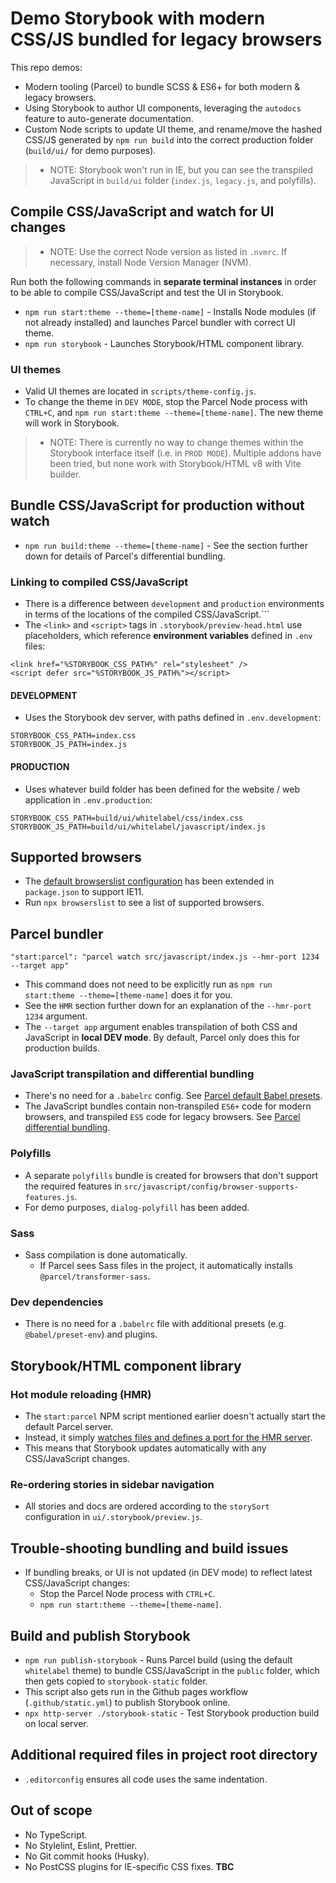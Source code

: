 # Demo Storybook with modern CSS/JS bundled for legacy browsers
This repo demos:
- Modern tooling (Parcel) to bundle SCSS & ES6+ for both modern & legacy browsers.
- Using Storybook to author UI components, leveraging the `autodocs` feature to auto-generate documentation.
- Custom Node scripts to update UI theme, and rename/move the hashed CSS/JS generated by `npm run build` into the correct production folder (`build/ui/` for demo purposes).

> - NOTE: Storybook won't run in IE, but you can see the transpiled JavaScript in `build/ui` folder (`index.js`, `legacy.js`, and polyfills).

## Compile CSS/JavaScript and watch for UI changes
> - NOTE: Use the correct Node version as listed in `.nvmrc`. If necessary, install Node Version Manager (NVM).

Run both the following commands in **separate terminal instances** in order to be able to compile CSS/JavaScript and test the UI in Storybook.

- `npm run start:theme --theme=[theme-name]` - Installs Node modules (if not already installed) and launches Parcel bundler with correct UI theme.
- `npm run storybook` - Launches Storybook/HTML component library.

### UI themes
- Valid UI themes are located in `scripts/theme-config.js`.
- To change the theme in `DEV MODE`, stop the Parcel Node process with `CTRL+C`, and `npm run start:theme --theme=[theme-name]`. The new theme will work in Storybook.

> - NOTE: There is currently no way to change themes within the Storybook interface itself (i.e. in `PROD MODE`). Multiple addons have been tried, but none work with Storybook/HTML v8 with Vite builder.

## Bundle CSS/JavaScript for production without watch
- `npm run build:theme --theme=[theme-name]` - See the section further down for details of Parcel's differential bundling.

### Linking to compiled CSS/JavaScript
- There is a difference between `development` and `production` environments in terms of the locations of the compiled CSS/JavaScript.```
- The `<link>` and `<script>` tags in `.storybook/preview-head.html` use placeholders, which reference **environment variables** defined in `.env` files:
```
<link href="%STORYBOOK_CSS_PATH%" rel="stylesheet" />
<script defer src="%STORYBOOK_JS_PATH%"></script>
```

#### DEVELOPMENT
- Uses the Storybook dev server, with paths defined in `.env.development`:
```
STORYBOOK_CSS_PATH=index.css
STORYBOOK_JS_PATH=index.js
```

#### PRODUCTION
- Uses whatever build folder has been defined for the website / web application in `.env.production`:

```
STORYBOOK_CSS_PATH=build/ui/whitelabel/css/index.css
STORYBOOK_JS_PATH=build/ui/whitelabel/javascript/index.js
```

## Supported browsers
- The [default browserslist configuration](https://github.com/browserslist/browserslist#best-practices) has been extended in `package.json` to support IE11.
- Run `npx browserslist` to see a list of supported browsers.

## Parcel bundler
```
"start:parcel": "parcel watch src/javascript/index.js --hmr-port 1234 --target app"
```
- This command does not need to be explicitly run as `npm run start:theme --theme=[theme-name]` does it for you.
- See the `HMR` section further down for an explanation of the `--hmr-port 1234` argument.
- The `--target app` argument enables transpilation of both CSS and JavaScript in **local DEV mode**. By default, Parcel only does this for production builds.

### JavaScript transpilation and differential bundling
- There's no need for a `.babelrc` config. See [Parcel default Babel presets](https://parceljs.org/languages/javascript/#default-presets).
- The JavaScript bundles contain non-transpiled `ES6+` code for modern browsers, and transpiled `ES5` code for legacy browsers. See [Parcel differential bundling](https://parceljs.org/features/targets/#differential-bundling).

### Polyfills
- A separate `polyfills` bundle is created for browsers that don't support the required features in `src/javascript/config/browser-supports-features.js`.
- For demo purposes, `dialog-polyfill` has been added.

### Sass
- Sass compilation is done automatically.
    - If Parcel sees Sass files in the project, it automatically installs `@parcel/transformer-sass`.

### Dev dependencies
- There is no need for a `.babelrc` file with additional presets (e.g. `@babel/preset-env`) and plugins.

## Storybook/HTML component library

### Hot module reloading (HMR)
- The `start:parcel` NPM script mentioned earlier doesn't actually start the default Parcel server.
- Instead, it simply [watches files and defines a port for the HMR server](https://parceljs.org/features/cli/#parcel-watch-%3Centries%3E).
- This means that Storybook updates automatically with any CSS/JavaScript changes.

### Re-ordering stories in sidebar navigation
- All stories and docs are ordered according to the `storySort` configuration in `ui/.storybook/preview.js`.

## Trouble-shooting bundling and build issues
- If bundling breaks, or UI is not updated (in DEV mode) to reflect latest CSS/JavaScript changes:
    - Stop the Parcel Node process with `CTRL+C`.
    - `npm run start:theme --theme=[theme-name]`.


## Build and publish Storybook
- `npm run publish-storybook` - Runs Parcel build (using the default `whitelabel` theme) to bundle CSS/JavaScript in the `public` folder, which then gets copied to `storybook-static` folder.
- This script also gets run in the Github pages workflow (`.github/static.yml`) to publish Storybook online.
- `npx http-server ./storybook-static` - Test Storybook production build on local server.

## Additional required files in project root directory
- `.editorconfig` ensures all code uses the same indentation.

## Out of scope
- No TypeScript.
- No Stylelint, Eslint, Prettier.
- No Git commit hooks (Husky).
- No PostCSS plugins for IE-specific CSS fixes. **TBC**

